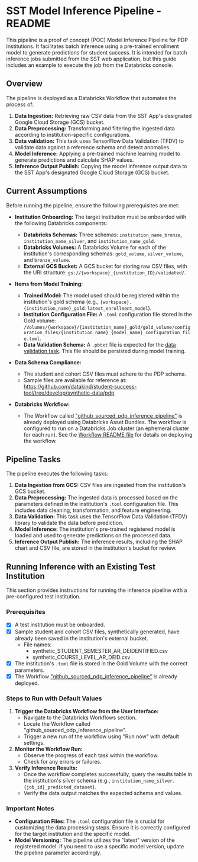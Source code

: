# SST Model Inference Pipeline - README

This pipeline is a proof of concept (POC) Model Inference Pipeline for PDP Institutions. It facilitates batch inference using a pre-trained enrollment model to generate predictions for student success. It is intended for batch inference jobs submitted from the SST web application, but this guide includes an example to execute the job from the Databricks console.

## Overview

The pipeline is deployed as a Databricks Workflow that automates the process of:

1.  **Data Ingestion:** Retrieving raw CSV data from the SST App's designated Google Cloud Storage (GCS) bucket.
2.  **Data Preprocessing:** Transforming and filtering the ingested data according to institution-specific configurations.
3.  **Data validation:** This task uses TensorFlow Data Validation (TFDV) to validate data against a reference schema and detect anomalies.
4.  **Model Inference:** Applying a pre-trained machine learning model to generate predictions and calculate SHAP values.
5.  **Inference Output Publish:** Copying the model inference output data to the SST App's designated Google Cloud Storage (GCS) bucket.

## Current Assumptions

Before running the pipeline, ensure the following prerequisites are met:

* **Institution Onboarding:** The target institution must be onboarded with the following Databricks components:
    * **Databricks Schemas:** Three schemas: `institution_name_bronze`, `institution_name_silver`, and `institution_name_gold`.
    * **Databricks Volumes:** A Databricks Volume for each of the institution's corresponding schemas: `gold_volume`, `silver_volume`, and `bronze_volume`.
    * **External GCS Bucket:** A GCS bucket for storing raw CSV files, with the URI structure: `gs://{workspace}_{institution_ID}/validated/`.

* **Items from Model Training:**
    * **Trained Model:** The model used should be registered within the institution's gold schema (e.g., `{workspace}.{institution_name}_gold.latest_enrollment_model`).
    * **Institution Configuration File:** A `.toml` configuration file stored in the Gold volume: `/Volumes/{workspace}/{institution_name}_gold/gold_volume/configuration_files/{institution_name}_{model_name}_configuration_file.toml`.
    * **Data Validation Schema:** A `.pbtxt` file is expected for the [data validation task](https://github.com/datakind/student-success-tool/tree/develop/pipelines/tasks/data_validation). This file should be persisted during model training.

* **Data Schema Compliance:**
    * The student and cohort CSV files must adhere to the PDP schema.
    * Sample files are available for reference at: https://github.com/datakind/student-success-tool/tree/develop/synthetic-data/pdp

* **Databricks Workflow:**
    * The Workflow called ["github_sourced_pdp_inference_pipeline"](./workflow_asset_bundle/resources/github_sourced_pdp_inference_pipeline.yml) is already deployed using Databricks Asset Bundles. The workflow is configured to run on a Databricks Job cluster (an ephemeral cluster for each run). See the [Workflow README file](./workflow_asset_bundle/README.md) for details on deploying the workflow.

## Pipeline Tasks

The pipeline executes the following tasks:

1.  **Data Ingestion from GCS:** CSV files are ingested from the institution's GCS bucket.
2.  **Data Preprocessing:** The ingested data is processed based on the parameters defined in the institution's `.toml` configuration file. This includes data cleaning, transformation, and feature engineering.
3.  **Data Validation:** This task uses the TensorFlow Data Validation (TFDV) library to validate the data before prediction.
4.  **Model Inference:** The institution's pre-trained registered model is loaded and used to generate predictions on the processed data.
5.  **Inference Output Publish:** The inference results, including the SHAP chart and CSV file, are stored in the institution's bucket for review.

## Running Inference with an Existing Test Institution

This section provides instructions for running the inference pipeline with a pre-configured test institution.

### Prerequisites

* [x] A test institution must be onboarded.
* [x] Sample student and cohort CSV files, synthetically generated, have already been saved in the institution's external bucket.
    * File names:
        * synthetic_STUDENT_SEMESTER_AR_DEIDENTIFIED.csv
        * synthetic_COURSE_LEVEL_AR_DEID.csv
* [x] The institution's `.toml` file is stored in the Gold Volume with the correct parameters.
* [x] The Workflow ["github_sourced_pdp_inference_pipeline"](./workflow_asset_bundle/resources/github_sourced_pdp_inference_pipeline.yml) is already deployed.

### Steps to Run with Default Values

1.  **Trigger the Databricks Workflow from the User Interface:**
    * Navigate to the Databricks Workflows section.
    * Locate the Workflow called "github_sourced_pdp_inference_pipeline".
    * Trigger a new run of the workflow using "Run now" with default settings.
2.  **Monitor the Workflow Run:**
    * Observe the progress of each task within the workflow.
    * Check for any errors or failures.
3.  **Verify Inference Results:**
    * Once the workflow completes successfully, query the results table in the institution's silver schema (e.g., `institution_name_silver.{job_id}_predicted_dataset`).
    * Verify the data output matches the expected schema and values.

### Important Notes

* **Configuration Files:** The `.toml` configuration file is crucial for customizing the data processing steps. Ensure it is correctly configured for the target institution and the specific model.
* **Model Versioning:** The pipeline utilizes the "latest" version of the registered model. If you need to use a specific model version, update the pipeline parameter accordingly.